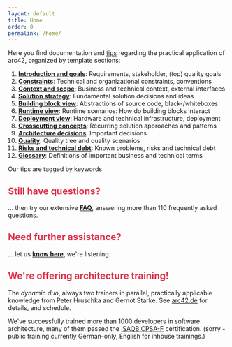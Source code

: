 ```yaml
---
layout: default
title: Home
order: 0
permalink: /home/
---
```


Here you find documentation and [tips](/keywords) regarding the practical application of
arc42, organized by template sections:

1. [**Introduction and goals**](/section-1/): Requirements, stakeholder, (top) quality goals
2. [**Constraints**](/section-2/): Technical and organizational constraints, conventions
3. [**Context and scope**](/section-3/): Business and technical context, external interfaces
4. [**Solution strategy**](/section-4/): Fundamental solution decisions and ideas
5. [**Building block view**](/section-5/): Abstractions of source code, black-/whiteboxes
6. [**Runtime view**](/section-6/): Runtime scenarios: How do building blocks interact
7. [**Deployment view**](/section-7/): Hardware and technical infrastructure, deployment
8. [**Crosscutting concepts**](/section-8/): Recurring solution approaches and patterns
9. [**Architecture decisions**](/section-9/): Important decisions
10. [**Quality**](/section-10/): Quality tree and quality scenarios
11. [**Risks and technical debt**](/section-11/): Known problems, risks and technical debt
12. [**Glossary**](/section-12/): Definitions of important business and technical terms 

Our tips are tagged by keywords

## <font color="#dd354b">Still have questions?</font>

... then try our extensive [**FAQ**]("http://faq.arc42.org"), answering more than 110 frequently asked questions.

## <font color="#dd354b">Need further assistance?</font>

... let us [**know here**](/contact/), we're listening.

## <font color="#dd354b">We're offering architecture training!</font>

The _dynamic duo_, always two trainers in parallel, practically applicable
knowledge from Peter Hruschka and Gernot Starke. See [arc42.de](http://www.arc42.de/training.html) for details, and schedule.

We've successfully trained more than 1000 developers in software architecture,
many of them passed the [iSAQB CPSA-F](http://isaqb.org) certification.
(sorry - public training currently German-only, English for inhouse trainings.)
